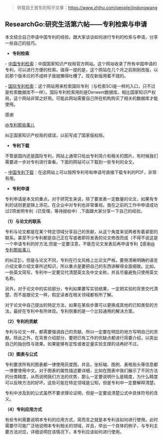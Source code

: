 > 转载自王晋东的知乎文章：https://www.zhihu.com/people/jindongwang



##  ResearchGo:研究生活第六帖——专利检索与申请

本文结合自己申请中国专利的经验，跟大家谈谈如何进行专利的检索与申请，分享一些自己的技巧。

- **专利检索**



\- [中国专利检索](https://www.pss-system.gov.cn/sipopublicsearch/patentsearch/tableSearch-showTableSearchIndex.shtml)：中国国家知识产权局官方网站。这个网站收录了所有中国申请的专利，可以进行方便的检索。值得一提的是，这个网站在几个月之前刚刚改版，以前那个版本烂的不成样子我就懒得吐槽了。现在新版用着不错的。

\- [国际专利检索](https://apps.webofknowledge.com/DIIDW_GeneralSearch_input.do%3Fproduct%3DDIIDW%26SID%3D4AC4I7IYtlkUlzfxblQ%26search_mode%3DGeneralSearch)：这个网站用来检索国际专利（与检索SCI是一样的入口，只不过是检索数据库不一样）。国际专利检索用的是Derwent数据库。相比国家知识产权局，这个网站非常之好用。可能此网站需要自己所在机构购买了相关的数据库才能使用。

感谢

[@专利那些事儿](https://www.zhihu.com/people/48f89c72a70ef36f53716beeb16ed9ba)

纠正国家知识产权局的错误，以前写成了国家版权局。



- **专利下载**



不管是国内还是国际专利，网站上通常只给出专利简介和相关的图片。有时候我们需要进一步对专利进行查看。下面的网站可以下载到一些专利的全文。

\- [中国专利下载](https://www.drugfuture.com/cnpat/cn_patent.asp)：在这网站上可以按照专利号和申请号直接下载专利的PDF，非常有用。

- **专利申请**



专利申请是本文的重点。对于研究生来说，除了要发表一定数量的论文，如果有专利的话则更是锦上添花。在企业中对专利也非常重视。我在之前的工作中申请成功过2项发明专利（已受理，等待授权中）,下面跟大家分享一下自己的经验。

**（1）与论文的联系**

专利与论文都是在某个特定领域分享自己的贡献，从这个角度来说两者有着紧密的联系。甚至不少专利都是自己正在写或者即将发表的论文修改而成（不得不说这是一个申请专利的好方法,但是一定要注意，不能在论文发表后再申请专利【感谢[@专利那些事儿](https://www.zhihu.com/people/48f89c72a70ef36f53716beeb16ed9ba)

 的纠正】）。但是与论文不同，专利在行文风格上比论文严格，要用清晰明确的语言介绍文章介绍文章所述知识，所以重点是要把自己的东西讲解得全面细致。比如，一些英文简写，专利中一定要交代清楚英文及中文全称，并且尽量避免只使用英文名称。



另外，对于论文中的实验部分，专利如果要写实验结果，一定把实验的背景交代清楚，而不是跟论文一样，假定读者在相关领域都有所了解。

对于论文中自己提出的特定方法，如果在某些步骤可以更换成其他的已知类型的方法，最好在专利中有所体现。专利侧重的是一个比较通用的解决方案。

**（2）专利的贡献**

专利与论文一样，都需要强调自己的贡献。所以一定要在明显的地方写明自己的贡献。除此之外，在背景介绍部分，要把已有工作的优缺点都进行简要介绍，以突出自己的独创性与效果。如果能够有定性或者定量实验支撑的话再好不过。

**（3）图表与公式**

专利要求所有的图表都一律使用灰度图，并且，坐标轴、图例、表格抬头等信息都一律要使用中文。对于图表的属性描述要详细，比如在图表中我们展示了不同方法的分类精度，从而说明我们方法的优势，那么一定要说明什么是精度，为什么精度可以反映方法的好坏。这些可能在特定领域是公知，但是专利中一定要解释清楚。

专利中涉及到的公式虽然不要求理论证明，但是一定要说清楚公式中具体符号的含义。

**（4）专利应用方式**

有些专利需要说明本专利的应用方式，简而言之就是本专利该如何进行使用。此时需要尽可能广泛地说明本专利相关的领域，并且，举出一个具体的例子，与专利主要方法对应，详细说明在该情况下，本专利应该如何进行使用。
